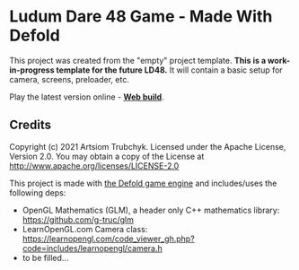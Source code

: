 # Ludum Dare 48 Game - Made With Defold

This project was created from the "empty" project template. **This is a work-in-progress template for the future LD48.** It will contain a basic setup for camera, screens, preloader, etc.

Play the latest version online - [**Web build**](https://aglitchman.github.io/defold-ld48-game/).

## Credits

Copyright (c) 2021 Artsiom Trubchyk. Licensed under the Apache License, Version 2.0. You may obtain a copy of the License at http://www.apache.org/licenses/LICENSE-2.0

This project is made with [the Defold game engine](https://www.defold.com/) and includes/uses the following deps:
- OpenGL Mathematics (GLM), a header only C++ mathematics library: https://github.com/g-truc/glm
- LearnOpenGL.com Camera class: https://learnopengl.com/code_viewer_gh.php?code=includes/learnopengl/camera.h
- to be filled...
